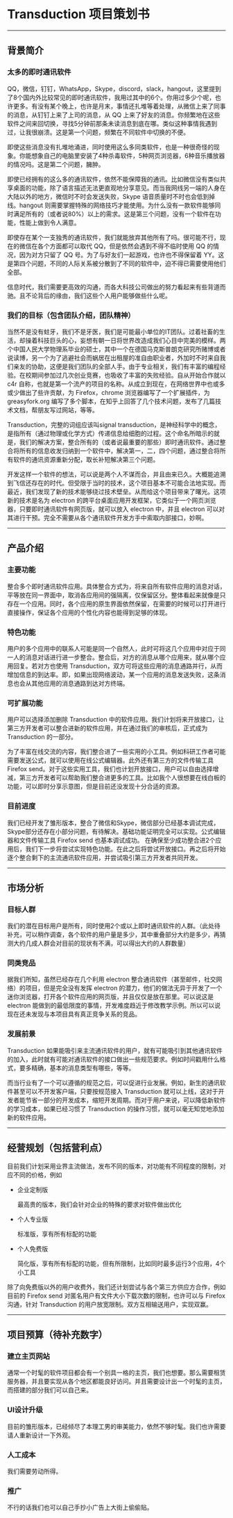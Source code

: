 # Transduction 项目策划书

---

## 背景简介

### 太多的即时通讯软件

QQ，微信，钉钉，WhatsApp，Skype，discord，slack，hangout，这里提到了8个国内外比较常见的即时通讯软件，我用过其中的6个。你用过多少个呢，也许更多。有没有某个晚上，也许是月末，事情还扎堆等着处理，从微信上来了同事的消息，从钉钉上来了上司的消息，从 QQ 上来了好友的消息。你频繁地在这些软件之间来回切换，寻找5分钟前那条未读消息到底在哪。类似这种事情我遇到过，让我很崩溃。这是第一个问题，频繁在不同软件中切换的不便。

即使这些消息没有扎堆地涌进，同时使用这么多同类软件，也是一种很奇怪的现象。你能想象自己的电脑里安装了4种杀毒软件，5种网页浏览器，6种音乐播放器的情况吗。这是第二个问题，臃肿。

即使已经拥有的这么多的通讯软件，依然不能保障我的通讯。比如微信没有类似共享桌面的功能，除了语言描述无法更直观地分享意见。而当我网线另一端的人身在大陆以外的地方，微信时不时会发送失败，Skype 语音质量时不时也会低到掉线。hangout 则需要掌握特殊的网络技巧才能使用。为什么没有一款软件能够同时满足所有的（或者说80%）以上的需求。这是第三个问题，没有一个软件在功能，性能上做到令人满意。

即使存在某个一支独秀的通讯软件，我们就能放弃其他所有了吗。很可能不行，现在的微信在各个方面都可以取代 QQ，但是依然会遇到不得不临时使用 QQ 的情况，因为对方只留了 QQ 号。为了与好友们一起游戏，也许也不得保留着 YY。这是第四个问题，不同的人际关系被分散到了不同的软件中，迫不得已需要使用他们全部。

信息时代，我们需要更高效的沟通，而各大科技公司做出的努力看起来有些背道而驰。且不论背后的缘由，我们这些个人用户能够做些什么呢。

### 我们的目标（包含团队介绍，团队精神）

当然不是没有蛀牙，我们不是牙医，我们是可能最小单位的IT团队。过着社畜的生活，却操着科技巨头的心，妄想有朝一日将世界改造成我们心目中完美的模样。两个中国人民大学物理系毕业的硕士，其中一个在德国马克斯普朗克研究所赌博或者说读博，另一个为了逃避社会而蜗居在出租屋的准自由职业者，外加时不时来自我们亲友的协助，这便是我们团队的全部人手。由于专业相关，我们有丰富的编程经验。在校期间参加过几次创业竞赛，也吸收了丰富的失败经验。自从开始合作就以 c4r 自称，也就是第一个流产的项目的名称。从成立到现在，在网络世界中也或多或少做出了些许贡献，为 Firefox，chrome 浏览器编写了一个扩展插件，为 greasyfork.org 编写了多个脚本，在知乎上回答了几个技术问题，发布了几篇技术文档，帮朋友写过网站，等等。

Transduction，完整的词组应该叫signal transduction，是神经科学中的概念，是指所有（通过物理或化学方式）传递信息给细胞的过程。这个命名所暗示的就是，我们的解决方案，整合所有的（或者说最重要的那些）即时通讯软件。通过整合将所有的信息收发归纳到一个软件中，解决第一，二，四个问题，通过整合将所有软件的通讯资源重新分配，取长补短解决第三个问题。

开发这样一个软件的想法，可以说是两个人不谋而合，并且由来已久。大概能追溯到飞信还存在的时代。但受限于当时的技术，这个项目基本不可能合法地实现。而最近，我们发现了新的技术能够绕过技术壁垒。从而给这个项目带来了曙光。这项新的技术是名为 electron 的跨平台桌面应用开发框架，它类似于一个网页浏览器，只要即时通讯软件有网页版，就可以放入 electron 中，并且 electron 可以对其进行干预。完全不需要从各个通讯软件开发方手中索取内部接口，妙啊。

---

## 产品介绍

### 主要功能

整合多个即时通讯软件应用。具体整合方式为，将来自所有软件应用的消息对话，平等放在同一界面中，取消各应用间的强隔离，仅保留区分。整体看起来就像是只存在一个应用。同时，各个应用的原生界面依然保留，在需要的时候可以打开进行直接操作，保证各个应用的个性化内容也能得到足够的体现。

### 特色功能

用户的多个应用中的联系人可能是同一个自然人，此时可将这几个应用中对应于同一人的消息对话进行进一步整合。整合后，对方的消息从哪个应用来，就从哪个应用回复。若对方也使用 Transduction，双方可将这些应用的消息通路并行，从而增加信息的到达率。即，如果出现网络波动，某一个应用的消息发送失败，这条消息也会从其他应用的消息通路到达对方终端。

### 可扩展功能

用户可以选择添加删除 Transduction 中的软件应用。我们计划将来开放接口，让第三方开发者可以整合进新的软件应用，并在通过我们的审核后，正式成为 Transduction 的一部分。

为了丰富在线交流的内容，我们整合进了一些实用的小工具。例如科研工作者可能需要发送公式，就可以使用在线公式编辑器。此外还有第三方的文件传输工具 Firefox send。对于这些实用工具，我们也计划开放接口，用户可以自由选择增减，第三方开发者可以帮助我们整合进更多的工具。比如我个人很想要在线白板的功能，可以即时分享示意图，但是目前还没发现十分合适的资源。

### 目前进度

我们已经开发了雏形版本，整合了微信和Skype，微信部分已经基本调试完成，Skype部分还存在小部分问题，有待解决。基础功能证明完全可以实现。公式编辑器和文件传输工具 Firefox send 也基本调试成功。 在确保至少成功整合进2个应用后，我们下一步将尝试实现特色功能。在此之后将尝试开放接口。再之后将开始逐个整合剩下的主流通讯软件应用，并尝试吸引第三方开发者共同开发。

------

## 市场分析

### 目标人群

我们的潜在目标用户是所有，同时使用2个或以上即时通讯软件的人群。（此处待补充，可以稍作调查，各个软件的用户量是多少，其中重叠部分大约是多少，再猜测大约几成人群会对目前的现状有不满，可以得出大约的人群数量）

### 同类竞品

据我们所知，虽然已经存在几个利用 electron 整合通讯软件（甚至邮件，社交网络）的项目，但是完全没有发挥 electron 的潜力，他们的做法无异于开发了一个迷你浏览器，打开各个软件应用的网页版，并且仅仅是放在那里。可以说这是 electron 能做到的最低限度的事情，开发难度趋近于修改教学示例。所以可以说现在还未发现与本项目具有真正竞争关系的竞品。

### 发展前景

Transduction 如果能吸引来主流通讯软件的用户，就有可能吸引到其他通讯软件的加入，此时就有可能对通讯软件的接口做出一些规范要求。例如时间戳用什么格式，要多精确，基本的消息类型有哪些，等等。

而当行业有了一个可以遵循的规范之后，可以促进行业发展。例如，新生的通讯软件甚至可以不开发客户端，只要按规范接入 Transduction 就可以上线，这对于开发者能节省一部分的开发成本，缩短开发周期。而对于用户来说，可以降低新软件的学习成本，如果已经习惯了 Transduction 的操作习惯，就可以毫无知觉地添加新的软件应用。

---

## 经营规划（包括营利点）

目前我们计划采用业界主流做法，发布不同的版本，对功能有不同程度的限制，对应不同的价格，例如

- 企业定制版

  最高贵的版本，我们会针对企业的特殊的要求对软件做出优化

- 个人专业版

  标准版，享有所有标配的功能

- 个人免费版

  简化版，享有所有标配的功能，但有所限制，比如同时最多运行3个应用，4个小工具

除了向免费版以外的用户收费外，我们还计划尝试与各个第三方供应方合作，例如目前的 Firefox send 对匿名用户有文件大小下载次数的限制，也许可以与 Firefox 沟通，针对 Transduction 的用户放宽限制。双方互相输送用户，实现双赢。

---

## 项目预算（待补充数字）

### 建立主页网站

通常一个时髦的软件项目都会有一个别具一格的主页，我们也想要。那么需要租赁服务器，并且要实现从各个地区都能良好访问。并且需要设计出一个时髦的主页，而搭建的部分我们可以自己来。

### UI设计升级

目前的雏形版本，已经倾尽了本理工男的审美能力，依然不够时髦。我们也许需要请人重新设计一下外观。

### 人工成本

我们需要劳动所得。

### 推广

不行的话我们也可以自己手抄小广告上大街上偷偷贴。